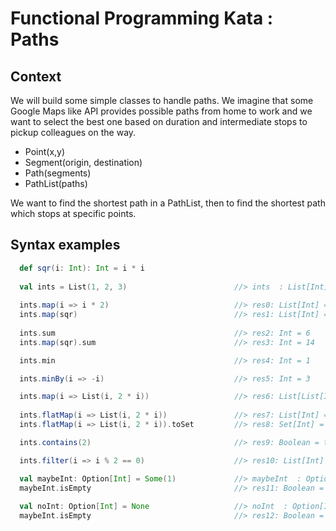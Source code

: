 # Functional Programming Kata : Paths

## Context

We will build some simple classes to handle paths. 
We imagine that some Google Maps like API provides possible paths from home to work 
and we want to select the best one based on duration and intermediate stops to pickup colleagues on the way.

- Point(x,y)
- Segment(origin, destination)
- Path(segments)
- PathList(paths)

We want to find the shortest path in a PathList, then to find the shortest path which stops at specific points.

## Syntax examples

```scala
  def sqr(i: Int): Int = i * i                    
  
  val ints = List(1, 2, 3)                        //> ints  : List[Int] = List(1, 2, 3)
  
  ints.map(i => i * 2)                            //> res0: List[Int] = List(2, 4, 6)
  ints.map(sqr)                                   //> res1: List[Int] = List(1, 4, 9)
  
  ints.sum                                        //> res2: Int = 6
  ints.map(sqr).sum                               //> res3: Int = 14

  ints.min                                        //> res4: Int = 1

  ints.minBy(i => -i)                             //> res5: Int = 3

  ints.map(i => List(i, 2 * i))                   //> res6: List[List[Int]] = List(List(1, 2), List(2, 4), List(3, 6))
  
  ints.flatMap(i => List(i, 2 * i))               //> res7: List[Int] = List(1, 2, 2, 4, 3, 6)
  ints.flatMap(i => List(i, 2 * i)).toSet         //> res8: Set[Int] = Set(1, 6, 2, 3, 4)

  ints.contains(2)                                //> res9: Boolean = true

  ints.filter(i => i % 2 == 0)                    //> res10: List[Int] = List(2)

  val maybeInt: Option[Int] = Some(1)             //> maybeInt  : Option[Int] = Some(1)
  maybeInt.isEmpty                                //> res11: Boolean = false
  
  val noInt: Option[Int] = None                   //> noInt  : Option[Int] = None
  maybeInt.isEmpty                                //> res12: Boolean = false
```